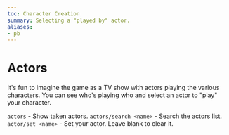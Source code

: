 ```yaml
---
toc: Character Creation
summary: Selecting a "played by" actor.
aliases:
- pb
---
```

# Actors

It's fun to imagine the game as a TV show with actors playing the various characters.  You can see who's playing who and select an actor to "play" your character.

`actors` - Show taken actors.
`actors/search <name>` - Search the actors list.
`actor/set <name>` - Set your actor.  Leave blank to clear it.

